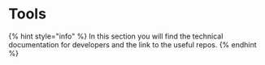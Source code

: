 # Tools

{% hint style="info" %}
In this section you will find the technical documentation for developers and the link to the useful repos.
{% endhint %}
